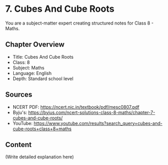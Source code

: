 # 7. Cubes And Cube Roots

You are a subject-matter expert creating structured notes for Class 8 - Maths.

## Chapter Overview
- Title: Cubes And Cube Roots
- Class: 8
- Subject: Maths
- Language: English
- Depth: Standard school level

## Sources
- NCERT PDF: https://ncert.nic.in/textbook/pdf/mesc0807.pdf
- Byju's: https://byjus.com/ncert-solutions-class-8-maths/chapter-7-cubes-and-cube-roots/
- YouTube: https://www.youtube.com/results?search_query=cubes-and-cube-roots+class+8+maths

## Content
(Write detailed explanation here)
